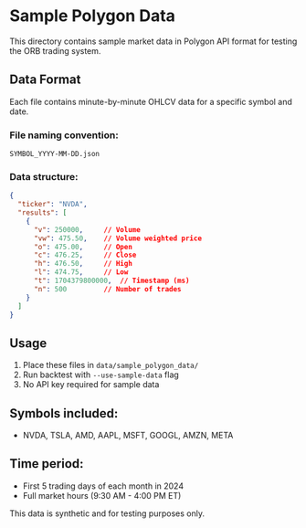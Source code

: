 # Sample Polygon Data

This directory contains sample market data in Polygon API format for testing the ORB trading system.

## Data Format

Each file contains minute-by-minute OHLCV data for a specific symbol and date.

### File naming convention:
`SYMBOL_YYYY-MM-DD.json`

### Data structure:
```json
{
  "ticker": "NVDA",
  "results": [
    {
      "v": 250000,     // Volume
      "vw": 475.50,    // Volume weighted price
      "o": 475.00,     // Open
      "c": 476.25,     // Close  
      "h": 476.50,     // High
      "l": 474.75,     // Low
      "t": 1704379800000,  // Timestamp (ms)
      "n": 500         // Number of trades
    }
  ]
}
```

## Usage

1. Place these files in `data/sample_polygon_data/`
2. Run backtest with `--use-sample-data` flag
3. No API key required for sample data

## Symbols included:
- NVDA, TSLA, AMD, AAPL, MSFT, GOOGL, AMZN, META

## Time period:
- First 5 trading days of each month in 2024
- Full market hours (9:30 AM - 4:00 PM ET)

This data is synthetic and for testing purposes only.
